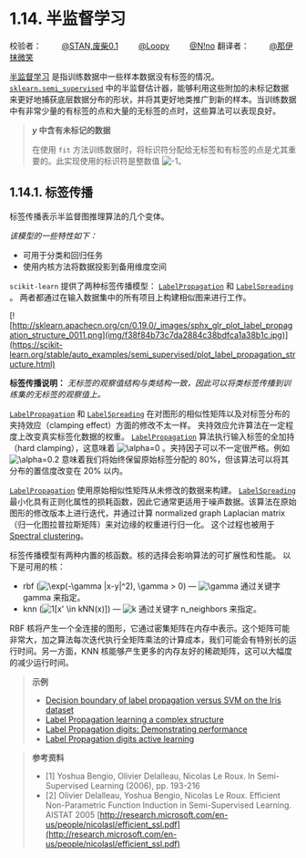 # 1.14. 半监督学习

校验者：
        [@STAN,废柴0.1](https://github.com/apachecn/scikit-learn-doc-zh)
        [@Loopy](https://github.com/loopyme)
        [@N!no](https://github.com/lovelybuggies)
翻译者：
        [@那伊抹微笑](https://github.com/apachecn/scikit-learn-doc-zh)

[半监督学习](https://en.wikipedia.org/wiki/Semi-supervised_learning) 是指训练数据中一些样本数据没有标签的情况。[`sklearn.semi_supervised`](classes.html#module-sklearn.semi_supervised "sklearn.semi_supervised") 中的半监督估计器，能够利用这些附加的未标记数据来更好地捕获底层数据分布的形状，并将其更好地类推广到新的样本。当训练数据中有非常少量的有标签的点和大量的无标签的点时，这些算法可以表现良好。

> ***y* 中含有未标记的数据**
>
>在使用 `fit` 方法训练数据时，将标识符分配给无标签和有标签的点是尤其重要的。此实现使用的标识符是整数值 ![-1](img/8b3be66a25e0c33787b341667b261360.jpg)。

## 1.14.1. 标签传播

标签传播表示半监督图推理算法的几个变体。

*该模型的一些特性如下：*

*   可用于分类和回归任务
*   使用内核方法将数据投影到备用维度空间

`scikit-learn` 提供了两种标签传播模型： [`LabelPropagation`](https://scikit-learn.org/stable/modules/generated/sklearn.semi_supervised.LabelPropagation.html#sklearn.semi_supervised.LabelPropagation "sklearn.semi_supervised.LabelPropagation") 和 [`LabelSpreading`](https://scikit-learn.org/stable/modules/generated/sklearn.semi_supervised.LabelSpreading.html#sklearn.semi_supervised.LabelSpreading "sklearn.semi_supervised.LabelSpreading") 。 两者都通过在输入数据集中的所有项目上构建相似图来进行工作。

[![http://sklearn.apachecn.org/cn/0.19.0/_images/sphx_glr_plot_label_propagation_structure_0011.png](img/f38f84b73c7da2884c38bdfca1a38b1c.jpg)](https://scikit-learn.org/stable/auto_examples/semi_supervised/plot_label_propagation_structure.html)

**标签传播说明：** *无标签的观察值结构与类结构一致，因此可以将类标签传播到训练集的无标签的观察值上。*

[`LabelPropagation`](https://scikit-learn.org/stable/modules/generated/sklearn.semi_supervised.LabelPropagation.html#sklearn.semi_supervised.LabelPropagation "sklearn.semi_supervised.LabelPropagation") 和 [`LabelSpreading`](https://scikit-learn.org/stable/modules/generated/sklearn.semi_supervised.LabelSpreading.html#sklearn.semi_supervised.LabelSpreading "sklearn.semi_supervised.LabelSpreading") 在对图形的相似性矩阵以及对标签分布的夹持效应（clamping effect）方面的修改不太一样。 夹持效应允许算法在一定程度上改变真实标签化数据的权重。 [`LabelPropagation`](https://scikit-learn.org/stable/modules/generated/sklearn.semi_supervised.LabelPropagation.html#sklearn.semi_supervised.LabelPropagation "sklearn.semi_supervised.LabelPropagation") 算法执行输入标签的全加持（hard clamping），这意味着 ![\alpha=0](img/1ff751c4de3bbad5543f0dbbad73dd35.jpg) 。夹持因子可以不一定很严格。例如 ![\alpha=0.2](img/db30d43fd890d5f28b84a667ddfbb39d.jpg) 意味着我们将始终保留原始标签分配的 80%，但该算法可以将其分布的置信度改变在 20% 以内。

[`LabelPropagation`](https://scikit-learn.org/stable/modules/generated/sklearn.semi_supervised.LabelPropagation.html#sklearn.semi_supervised.LabelPropagation "sklearn.semi_supervised.LabelPropagation") 使用原始相似性矩阵从未修改的数据来构建。 [`LabelSpreading`](https://scikit-learn.org/stable/modules/generated/sklearn.semi_supervised.LabelSpreading.html#sklearn.semi_supervised.LabelSpreading "sklearn.semi_supervised.LabelSpreading") 最小化具有正则化属性的损耗函数，因此它通常更适用于噪声数据。该算法在原始图形的修改版本上进行迭代，并通过计算 normalized graph Laplacian matrix（归一化图拉普拉斯矩阵）来对边缘的权重进行归一化。 这个过程也被用于 [Spectral clustering](clustering.html#spectral-clustering)。

标签传播模型有两种内置的核函数。核的选择会影响算法的可扩展性和性能。 以下是可用的核：

*   rbf (![\exp(-\gamma |x-y|^2), \gamma &gt; 0](img/26f66401927461c0129b7f4ad33e5322.jpg)) — ![\gamma](img/6552bde3d3999c1a9728016416932af7.jpg) 通过关键字 gamma 来指定。
*   knn (![1[x' \in kNN(x)]](img/6db85b1ad926d9ad860d58629ff5f235.jpg)) — ![k](img/f93871977da52a6d11045d57c3e18728.jpg) 通过关键字 n_neighbors 来指定。

RBF 核将产生一个全连接的图形，它通过密集矩阵在内存中表示。这个矩阵可能非常大，加之算法每次迭代执行全矩阵乘法的计算成本，我们可能会有特别长的运行时间。另一方面，KNN 核能够产生更多的内存友好的稀疏矩阵，这可以大幅度的减少运行时间。

> **示例**
>
>*   [Decision boundary of label propagation versus SVM on the Iris dataset](https://scikit-learn.org/stable/auto_examples/semi_supervised/plot_label_propagation_versus_svm_iris.html#sphx-glr-auto-examples-semi-supervised-plot-label-propagation-versus-svm-iris-py)
>*   [Label Propagation learning a complex structure](https://scikit-learn.org/stable/auto_examples/semi_supervised/plot_label_propagation_structure.html#sphx-glr-auto-examples-semi-supervised-plot-label-propagation-structure-py)
>*   [Label Propagation digits: Demonstrating performance](https://scikit-learn.org/stable/auto_examples/semi_supervised/plot_label_propagation_digits.html#sphx-glr-auto-examples-semi-supervised-plot-label-propagation-digits-py)
>*   [Label Propagation digits active learning](https://scikit-learn.org/stable/auto_examples/semi_supervised/plot_label_propagation_digits_active_learning.html#sphx-glr-auto-examples-semi-supervised-plot-label-propagation-digits-active-learning-py)

> **参考资料**
>
> * [1] Yoshua Bengio, Olivier Delalleau, Nicolas Le Roux. In Semi-Supervised Learning (2006), pp. 193-216
> * [2] Olivier Delalleau, Yoshua Bengio, Nicolas Le Roux. Efficient Non-Parametric Function Induction in Semi-Supervised Learning. AISTAT 2005 [http://research.microsoft.com/en-us/people/nicolasl/efficient_ssl.pdf](http://research.microsoft.com/en-us/people/nicolasl/efficient_ssl.pdf)

